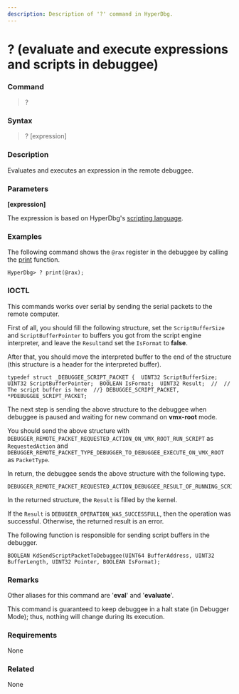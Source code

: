 ```yaml
---
description: Description of '?' command in HyperDbg.
---
```


# ? \(evaluate and execute expressions and scripts in debuggee\)

### Command <a id="command"></a>

> ?

### Syntax <a id="syntax"></a>

> ? \[expression\]

### Description <a id="description"></a>

Evaluates and executes an expression in the remote debuggee.

### Parameters <a id="parameters"></a>

**\[expression\]**

 The expression is based on HyperDbg's [scripting language](https://web.archive.org/web/20210228003007/https://docs.hyperdbg.com/commands/scripting-language/assumptions-and-evaluations).

### Examples <a id="examples"></a>

The following command shows the `@rax` register in the debuggee by calling the [print](https://web.archive.org/web/20210228003007/https://docs.hyperdbg.com/commands/scripting-language/functions/print) function.

```text
HyperDbg> ? print(@rax);
```

### IOCTL <a id="ioctl"></a>

This commands works over serial by sending the serial packets to the remote computer.

First of all, you should fill the following structure, set the `ScriptBufferSize` and `ScriptBufferPointer` to buffers you got from the script engine interpreter, and leave the `Result`and set the `IsFormat` to **false**.

After that, you should move the interpreted buffer to the end of the structure \(this structure is a header for the interpreted buffer\).

```text
typedef struct _DEBUGGEE_SCRIPT_PACKET {​  UINT32 ScriptBufferSize;  UINT32 ScriptBufferPointer;  BOOLEAN IsFormat;  UINT32 Result;​  //  // The script buffer is here  //​} DEBUGGEE_SCRIPT_PACKET, *PDEBUGGEE_SCRIPT_PACKET;
```

The next step is sending the above structure to the debuggee when debuggee is paused and waiting for new command on **vmx-root** mode.

You should send the above structure with `DEBUGGER_REMOTE_PACKET_REQUESTED_ACTION_ON_VMX_ROOT_RUN_SCRIPT` as `RequestedAction` and `DEBUGGER_REMOTE_PACKET_TYPE_DEBUGGER_TO_DEBUGGEE_EXECUTE_ON_VMX_ROOT` as `PacketType`.

In return, the debuggee sends the above structure with the following type.

```text
DEBUGGER_REMOTE_PACKET_REQUESTED_ACTION_DEBUGGEE_RESULT_OF_RUNNING_SCRIPT
```

In the returned structure, the `Result` is filled by the kernel.

If the `Result` is `DEBUGEER_OPERATION_WAS_SUCCESSFULL`, then the operation was successful. Otherwise, the returned result is an error.

The following function is responsible for sending script buffers in the debugger.

```text
BOOLEAN KdSendScriptPacketToDebuggee(UINT64 BufferAddress, UINT32 BufferLength, UINT32 Pointer, BOOLEAN IsFormat);
```

### **Remarks** <a id="remarks"></a>

Other aliases for this command are '**eval**' and '**evaluate**'.

This command is guaranteed to keep debuggee in a halt state \(in Debugger Mode\); thus, nothing will change during its execution.

### Requirements <a id="requirements"></a>

None

### Related <a id="related"></a>

None

